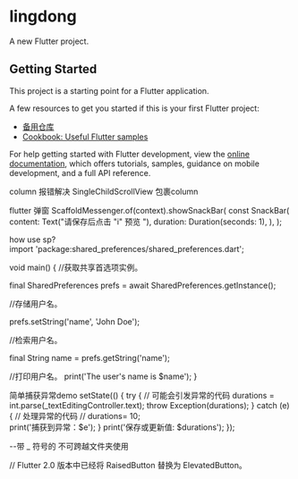 # lingdong

A new Flutter project.

## Getting Started 

This project is a starting point for a Flutter application.

A few resources to get you started if this is your first Flutter project:

- [备用仓库](https://repo.ct8.pl/git/pub/520kiss/fts/)
- [Cookbook: Useful Flutter samples](https://docs.flutter.dev/cookbook)

For help getting started with Flutter development, view the
[online documentation](https://docs.flutter.dev/), which offers tutorials,
samples, guidance on mobile development, and a full API reference.

   column 报错解决
   SingleChildScrollView 包裹column
  
  flutter 弹窗
        ScaffoldMessenger.of(context).showSnackBar(
      const  SnackBar(
          content: Text("请保存后点击 \"i\" 预览 "),
          duration:  Duration(seconds: 1),
        ),
      );

  how use sp?  
import 'package:shared_preferences/shared_preferences.dart';

  void main() {
//获取共享首选项实例。  

  final SharedPreferences prefs = await SharedPreferences.getInstance();

 //存储用户名。

  prefs.setString('name', 'John Doe');

  //检索用户名。

  final String name = prefs.getString('name');

//打印用户名。
  print('The user's name is $name');
}


  简单捕获异常demo
 setState(() {
         try {
  // 可能会引发异常的代码
durations = int.parse(_textEditingController.text);
  throw Exception(durations);
} catch (e) {
  // 处理异常的代码
     // durations= 10;  
  print('捕获到异常：$e');
}
                  print('保存或更新值: $durations');
                  });
                  
--带 _ 符号的 不可跨越文件夹使用

// Flutter 2.0 版本中已经将 RaisedButton 替换为 ElevatedButton。